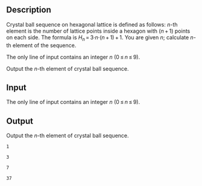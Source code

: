 ## Description

<div><p>Crystal ball sequence on hexagonal lattice is defined as follows: <span class="tex-span"><i>n</i></span>-th element is the number of lattice points inside a hexagon with <span class="tex-span">(<i>n</i> + 1)</span> points on each side. The formula is <span class="tex-span"><i>H</i><sub class="lower-index"><i>n</i></sub> = 3·<i>n</i>·(<i>n</i> + 1) + 1</span>. You are given <span class="tex-span"><i>n</i></span>; calculate <span class="tex-span"><i>n</i></span>-th element of the sequence.</p></div><div class="input-specification"><p>The only line of input contains an integer <span class="tex-span"><i>n</i></span> (<span class="tex-span">0 ≤ <i>n</i> ≤ 9</span>).</p></div><div class="output-specification"><p>Output the <span class="tex-span"><i>n</i></span>-th element of crystal ball sequence.</p></div>

## Input

<p>The only line of input contains an integer <span class="tex-span"><i>n</i></span> (<span class="tex-span">0 ≤ <i>n</i> ≤ 9</span>).</p>

## Output

<p>Output the <span class="tex-span"><i>n</i></span>-th element of crystal ball sequence.</p>





```input1
1

```




```input2
3

```




```output1
7

```




```output2
37

```


